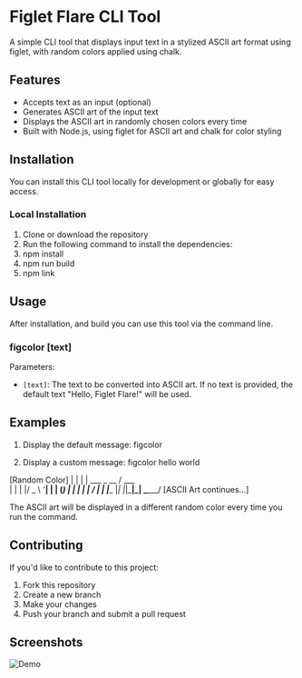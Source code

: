 # Figlet Flare CLI Tool

A simple CLI tool that displays input text in a stylized ASCII art format using figlet, with random colors applied using chalk.

## Features
- Accepts text as an input (optional)
- Generates ASCII art of the input text
- Displays the ASCII art in randomly chosen colors every time
- Built with Node.js, using figlet for ASCII art and chalk for color styling

## Installation
You can install this CLI tool locally for development or globally for easy access.

### Local Installation
1. Clone or download the repository
2. Run the following command to install the dependencies:
3. npm install
4. npm run build
5. npm link


## Usage
After installation, and build you can use this tool via the command line.

### figcolor [text]



Parameters:
- `[text]`: The text to be converted into ASCII art. If no text is provided, the default text "Hello, Figlet Flare!" will be used.

## Examples
1. Display the default message:
        figcolor


2. Display a custom message:
        figcolor hello world

[Random Color]
| | | | ___ _ __   / ___  \
| | | |/ _ \ '__| | |   (_) |
| | | |  __/ |    | |______
|_| |_|\___|_|     \______/
[ASCII Art continues...]


The ASCII art will be displayed in a different random color every time you run the command.

## Contributing
If you'd like to contribute to this project:
1. Fork this repository
2. Create a new branch
3. Make your changes
4. Push your branch and submit a pull request

## Screenshots
![Demo](https://github.com/monil80/figlet-flare/figcolor.gif)

